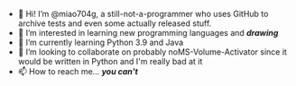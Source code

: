 - 👋 Hi! I’m @miao704g, a still-not-a-programmer who uses GitHub to archive tests and even some actually released stuff.
- 👀 I’m interested in learning new programming languages and ***drawing***
- 🌱 I’m currently learning Python 3.9 and Java
- 💞️ I’m looking to collaborate on probably noMS-Volume-Activator since it would be written in Python and I'm really bad at it
- 📫 How to reach me... ***you can't***
